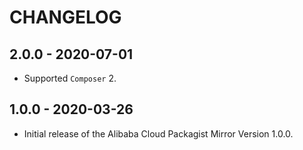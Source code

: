 # CHANGELOG

## 2.0.0 - 2020-07-01
- Supported `Composer` 2.

## 1.0.0 - 2020-03-26
- Initial release of the Alibaba Cloud Packagist Mirror Version 1.0.0.

